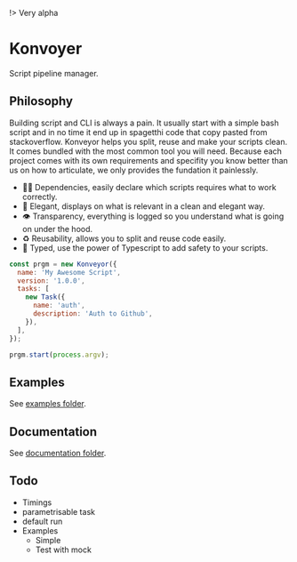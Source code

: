 !> Very alpha

# Konvoyer

Script pipeline manager.

## Philosophy

Building script and CLI is always a pain. It usually start with a simple bash script and in no time it end up in spagetthi code that copy pasted from stackoverflow.
Konveyor helps you split, reuse and make your scripts clean. It comes bundled with the most common tool you will need.
Because each project comes with its own requirements and specifity you know better than us on how to articulate, we only provides the fundation it painlessly.

- 👨‍👦 Dependencies, easily declare which scripts requires what to work correctly.
- 💅 Elegant, displays on what is relevant in a clean and elegant way.
- 👁 Transparency, everything is logged so you understand what is going on under the hood.
- ♻️ Reusability, allows you to split and reuse code easily.
- 📖 Typed, use the power of Typescript to add safety to your scripts.

```javascript
const prgm = new Konveyor({
  name: 'My Awesome Script',
  version: '1.0.0',
  tasks: [
    new Task({
      name: 'auth',
      description: 'Auth to Github',
    }),
  ],
});

prgm.start(process.argv);
```

## Examples

See [examples folder](./examples/).

## Documentation

See [documentation folder](./documentation/).

## Todo

- Timings
- parametrisable task
- default run
- Examples
  - Simple
  - Test with mock
